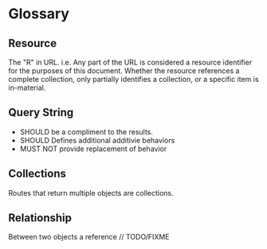 # Glossary

## Resource
The "R" in URL. i.e. Any part of the URL is considered a resource identifier for the purposes of this document. Whether the resource references a complete collection, only partially identifies a collection, or a specific item is in-material. 

## Query String
* SHOULD be a compliment to the results. 
* SHOULD Defines additional additivie behaviors
* MUST NOT provide replacement of behavior

## Collections
Routes that return multiple objects are collections.

## Relationship
Between two objects a reference // TODO/FIXME

